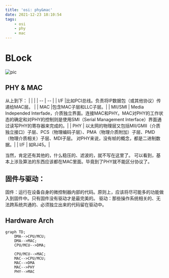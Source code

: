 ```yaml
---
title: 'osi: phy&mac'
date: 2021-12-23 18:10:54
tags:
    - osi
    - phy
    - mac
---
```


# BLock
![pic](https://blog.zeerd.com/public/2021/01/19/ieee802.3.96.1.svg)


## PHY & MAC
从上到下：
| | |
| -- | -- |
| I/F  |比如PCI总线。负责将IP数据包（或其他协议）传递给MAC层。  |
| MAC  |包含MAC子层和LLC子层。|
| MII/SMI |	Media Independed Interfade，介质独立界面。连接MAC和PHY。MAC对PHY的工作状态的确定和对PHY的控制则是使用SMI（Serial Management Interface）界面通过读写PHY的寄存器来完成的。|
| PHY	| 以太网的物理层又包括MII/GMII（介质独立接口）子层、PCS（物理编码子层）、PMA（物理介质附加）子层、PMD（物理介质相关）子层、MDI子层。 对PHY来说，没有帧的概念，都是二进制数据。|
| I/F	| 如RJ45。|


当然，肯定还有其他的，什么稳压的、滤波的，就不写在这里了。
可以看到，基本上涉及算法的东西应该都在MAC里面。毕竟到了PHY就不能区分协议了。

## 固件与驱动：
固件：运行在设备自身的微控制器内部的代码。原则上，应该将尽可能多的功能做入到固件中。只有固件没有驱动才是最完美的。
驱动：那些操作系统相关的、无法跨系统共通的、必须独立出来的代码留在驱动中。

## Hardware Arch

```mermaid
graph TD;
    DMA-->CPU/MCU;
    DMA-->MAC;
    CPU/MCU-->DMA;

    CPU/MCU-->MAC;
    MAC-->CPU/MCU;
    MAC-->DMA
    MAC-->PHY
    PHY-->MAC
```
